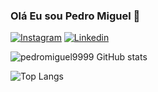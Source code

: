 ### Olá Eu sou Pedro Miguel 🤙



[![Instagram](https://img.shields.io/badge/Instagram-E4405F?style=for-the-badge&logo=instagram&logoColor=white)](https://www.instagram.com/pedromigueldtorres/)
[![Linkedin](https://img.shields.io/badge/LinkedIn-0077B5?style=for-the-badge&logo=linkedin&logoColor=white)](https://www.linkedin.com/in/pedro-miguel-7311b4292/)

![pedromiguel9999 GitHub  stats](https://github-readme-stats.vercel.app/api?username=pedromiguel9999&show_icons=true&theme=dracula)

![Top Langs](https://github-readme-stats.vercel.app/api/top-langs/?username=pedromiguel9999&hide_progress=true)
